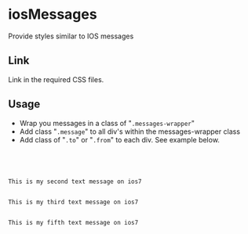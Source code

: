 # iosMessages
Provide styles similar to IOS messages

<h2>Link</h2>

<p> Link in the required CSS files. </p>

<h2>Usage</h2>

<ul>
	<li>Wrap you messages in a class of "<code>.messages-wrapper</code>"</li>
	<li>Add class "<code>.message</code>" to all div's within the messages-wrapper class </li>
	<li>Add class of "<code>.to</code>" or "<code>.from</code>" to each div.  See example below.</li>
</ul>

<code>
	<div class="messages-wrapper">
		<div class="message from">This is my second text message on ios7</div>
		<div class="message from">This is my third text message on ios7</div>
		<div class="message to">This is my fifth text message on ios7</div>
	</div>
</code>